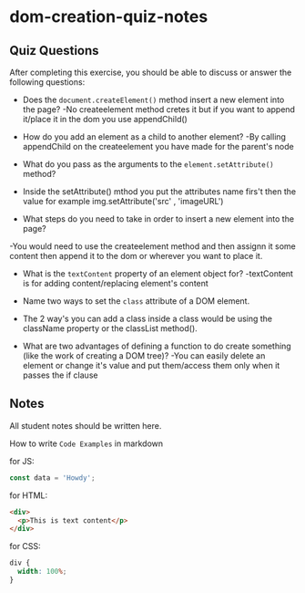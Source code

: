 # dom-creation-quiz-notes

## Quiz Questions

After completing this exercise, you should be able to discuss or answer the following questions:

- Does the `document.createElement()` method insert a new element into the page?
  -No createelement method cretes it but if you want to append it/place it in the dom you use appendChild()

- How do you add an element as a child to another element?
  -By calling appendChild on the createelement you have made for the parent's node
- What do you pass as the arguments to the `element.setAttribute()` method?
- Inside the setAttribute() mthod you put the attributes name firs't then the value for example
  img.setAttribute('src' , 'imageURL')
- What steps do you need to take in order to insert a new element into the page?

-You would need to use the createelement method and then assignn it some content then append it to the dom or wherever you want to place it.

- What is the `textContent` property of an element object for?
  -textContent is for adding content/replacing element's content
- Name two ways to set the `class` attribute of a DOM element.
- The 2 way's you can add a class inside a class would be using the className property or the classList method().

- What are two advantages of defining a function to do create something (like the work of creating a DOM tree)?
  -You can easily delete an element or change it's value and put them/access them only when it passes the if clause

## Notes

All student notes should be written here.

How to write `Code Examples` in markdown

for JS:

```javascript
const data = 'Howdy';
```

for HTML:

```html
<div>
  <p>This is text content</p>
</div>
```

for CSS:

```css
div {
  width: 100%;
}
```
